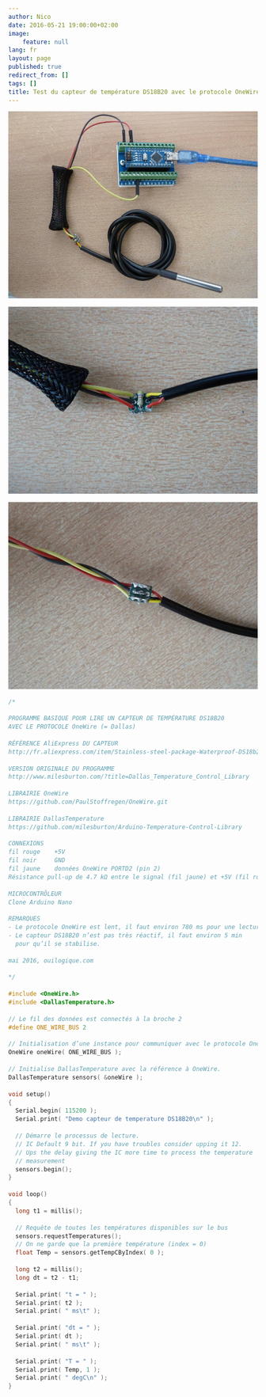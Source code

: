 ```yaml
---
author: Nico
date: 2016-05-21 19:00:00+02:00
image:
    feature: null
lang: fr
layout: page
published: true
redirect_from: []
tags: []
title: Test du capteur de température DS18B20 avec le protocole OneWire
---
```


[![ouilogique.com][img_1]][img_1]

[img_1]: ../files/2016-05-21-test_capteur_temp_DS18B20/images/2016-05-21-test_capteur_temp_DS18B20_003_lowres.jpg

[![ouilogique.com][img_2]][img_2]

[img_2]: ../files/2016-05-21-test_capteur_temp_DS18B20/images/2016-05-21-test_capteur_temp_DS18B20_001_lowres.jpg

[![ouilogique.com][img_3]][img_3]

[img_3]: ../files/2016-05-21-test_capteur_temp_DS18B20/images/2016-05-21-test_capteur_temp_DS18B20_002_lowres.jpg

```c++
/*

PROGRAMME BASIQUE POUR LIRE UN CAPTEUR DE TEMPÉRATURE DS18B20
AVEC LE PROTOCOLE OneWire (= Dallas)

RÉFÉRENCE AliExpress DU CAPTEUR
http://fr.aliexpress.com/item/Stainless-steel-package-Waterproof-DS18b20-temperature-probe-temperature-sensor-18B20-For-Arduino/32236998050.html

VERSION ORIGINALE DU PROGRAMME
http://www.milesburton.com/?title=Dallas_Temperature_Control_Library

LIBRAIRIE OneWire
https://github.com/PaulStoffregen/OneWire.git

LIBRAIRIE DallasTemperature
https://github.com/milesburton/Arduino-Temperature-Control-Library

CONNEXIONS
fil rouge    +5V
fil noir     GND
fil jaune    données OneWire PORTD2 (pin 2)
Résistance pull-up de 4.7 kΩ entre le signal (fil jaune) et +5V (fil rouge)

MICROCONTRÔLEUR
Clone Arduino Nano

REMARQUES
- Le protocole OneWire est lent, il faut environ 780 ms pour une lecture.
- Le capteur DS18B20 n’est pas très réactif, il faut environ 5 min
  pour qu’il se stabilise.

mai 2016, ouilogique.com

*/

#include <OneWire.h>
#include <DallasTemperature.h>

// Le fil des données est connectés à la broche 2
#define ONE_WIRE_BUS 2

// Initialisation d’une instance pour communiquer avec le protocole OneWire
OneWire oneWire( ONE_WIRE_BUS );

// Initialise DallasTemperature avec la référence à OneWire.
DallasTemperature sensors( &oneWire );

void setup()
{
  Serial.begin( 115200 );
  Serial.print( "Demo capteur de temperature DS18B20\n" );

  // Démarre le processus de lecture.
  // IC Default 9 bit. If you have troubles consider upping it 12.
  // Ups the delay giving the IC more time to process the temperature
  // measurement
  sensors.begin();
}

void loop()
{
  long t1 = millis();

  // Requête de toutes les températures disponibles sur le bus
  sensors.requestTemperatures();
  // On ne garde que la première température (index = 0)
  float Temp = sensors.getTempCByIndex( 0 );

  long t2 = millis();
  long dt = t2 - t1;

  Serial.print( "t = " );
  Serial.print( t2 );
  Serial.print( " ms\t" );

  Serial.print( "dt = " );
  Serial.print( dt );
  Serial.print( " ms\t" );

  Serial.print( "T = " );
  Serial.print( Temp, 1 );
  Serial.print( " degC\n" );
}
```
